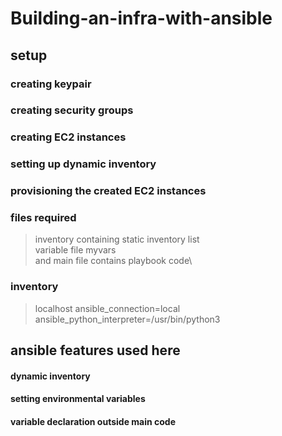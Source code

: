 # Building-an-infra-with-ansible

## setup

### creating keypair
### creating security groups
### creating EC2 instances
### setting up dynamic inventory 
### provisioning the created EC2 instances



### files required
>inventory containing static inventory list\
>variable file myvars\
>and main file contains playbook code\

### inventory 
>localhost ansible_connection=local ansible_python_interpreter=/usr/bin/python3

## ansible features used here

#### dynamic inventory
#### setting environmental variables
#### variable declaration outside main code
